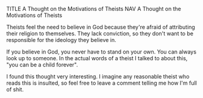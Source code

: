 TITLE A Thought on the Motivations of Theists
NAV A Thought on the Motivations of Theists

Theists feel the need to believe in God because they're afraid of attributing their religion to themselves. They lack conviction, so they don't want to be responsible for the ideology they believe in.

If you believe in God, you never have to stand on your own. You can always look up to someone. In the actual words of a theist I talked to about this, "you can be a child forever".

I found this thought very interesting. I imagine any reasonable theist who reads this is insulted, so feel free to leave a comment telling me how I'm full of shit.
